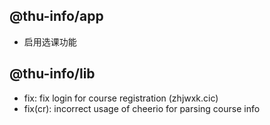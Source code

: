 ## @thu-info/app
- 启用选课功能

## @thu-info/lib
- fix: fix login for course registration (zhjwxk.cic)
- fix(cr): incorrect usage of cheerio for parsing course info

